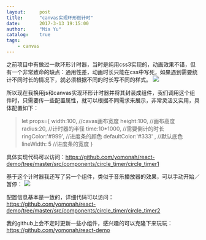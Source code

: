 ```yaml
---
layout:     post
title:      "canvas实现环形倒计时"
date:       2017-3-13 19:15:00
author:     "Mia Yu"
catalog: 	true
tags:
    - canvas
---
```

之前项目中有做过一款环形计时器，当时是纯用css3实现的，动画效果不错，但有一个非常致命的缺点：通用性差，动画时长只能在css中写死，如果遇到需要统计不同时长的情况下，就必须根据不同的时长写不同的样式。
![](https://yomonah.github.io/img/article-img/circle－time/demo1.gif)

所以现在我换用js和canvas实现环形计时器并将其封装成组件，我们调用这个组件时，只需要传一些配置属性，就可以根据不同需求来展示，非常灵活又实用，具体配置如下：
> let props={
  width:100,  //cavas画布宽度
  height:100,  //画布高度
  radius:20,  //计时器的半径
  time:10*1000,  //需要倒计的时长
  ringColor:'#999',  //进度条的颜色
  defaultColor:'#333' ,  //默认底色
  lineWidth: 5  //进度条的宽度
 }

 具体实现代码可以访问：https://github.com/yomonah/react-demo/tree/master/src/components/circle_timer/circle_timer1

 基于这个计时器我还写了另一个组件，类似于音乐播放器的效果，可以手动开始／暂停：
 ![](https://yomonah.github.io/img/article-img/circle－time/demo2.gif)

配置信息基本是一致的，详细代码可以访问：
https://github.com/yomonah/react-demo/tree/master/src/components/circle_timer/circle_timer2

我的github上会不定时更新一些小组件，感兴趣的可以克隆下来玩玩：
https://github.com/yomonah/react-demo